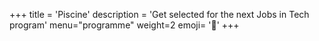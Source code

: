 +++
title = 'Piscine'
description = 'Get selected for the next Jobs in Tech program'
menu="programme"
weight=2
emoji= '🌊'
+++
